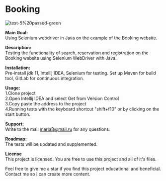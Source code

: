 # Booking
![test-5%20passed-green](https://img.shields.io/badge/test-5%20passed-green)

**Main Goal:** <br/>
Using Selenium webdriver in Java on the example of the Booking website.

**Description:** <br/> 
Testing the functionality of search, reservation and registration on the Booking website using Selenium WebDriver with Java.

**Installation:** <br/>
Pre-install jdk 11, Intellij IDEA, Selenium for testing. Set up Maven for build tool, GitLab for continuous integration.

**Usage:** <br/>
1.Clone project <br/>
2.Open Intellij IDEA and select Get from Version Control <br/>
3.Copy paste the address to the project <br/>
4.Running tests with the keyboard shortcut "shift+f10" or by clicking on the start button. <br/>

**Support:** <br/>
Write to the mail mariaB@mail.ru for any questions.

**Roadmap:** <br/>
The tests will be updated and supplemented.

**License** <br/>
This project is licensed. You are free to use this project and all of it's files.


Feel free to give me a star if you find this project educational and beneficial. Contact me so I can create more content.




